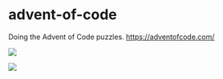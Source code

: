 # advent-of-code
Doing the Advent of Code puzzles. https://adventofcode.com/

![](https://img.shields.io/badge/stars%20⭐-10-yellow)

![](https://img.shields.io/badge/days%20completed-5-red)
